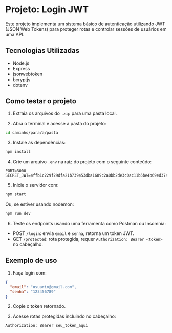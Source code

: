 # Projeto: Login JWT

Este projeto implementa um sistema básico de autenticação utilizando JWT (JSON Web Tokens) para proteger rotas e controlar sessões de usuários em uma API.

## Tecnologias Utilizadas

- Node.js
- Express
- jsonwebtoken
- bcryptjs
- dotenv

## Como testar o projeto

1. Extraia os arquivos do `.zip` para uma pasta local.

2. Abra o terminal e acesse a pasta do projeto:

```bash
cd caminho/para/a/pasta
```

3. Instale as dependências:

```bash
npm install
```

4. Crie um arquivo `.env` na raiz do projeto com o seguinte conteúdo:

```env
PORT=3000
SECRET_JWT=4ffb1c229f29dfa21b739453dba1689c2a0bb2de3c0ac11b5be4b69ed37a7d6bcb4e7f90807a61793af0aaf89d47420a180947dd195bc89cfc211c472847934b
```

5. Inicie o servidor com:

```bash
npm start
```

Ou, se estiver usando nodemon:

```bash
npm run dev
```

6. Teste os endpoints usando uma ferramenta como Postman ou Insomnia:

- POST `/login`: envia `email` e `senha`, retorna um token JWT.
- GET `/protected`: rota protegida, requer `Authorization: Bearer <token>` no cabeçalho.

## Exemplo de uso

1. Faça login com:

```json
{
  "email": "usuario@gmail.com",
  "senha": "123456789"
}
```

2. Copie o token retornado.

3. Acesse rotas protegidas incluindo no cabeçalho:

```
Authorization: Bearer seu_token_aqui
```
